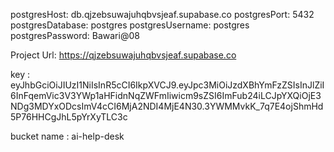 postgresHost: db.qjzebsuwajuhqbvsjeaf.supabase.co
postgresPort: 5432
postgresDatabase: postgres
postgresUsername: postgres
postgresPassword: Bawari@08


Project Url: https://qjzebsuwajuhqbvsjeaf.supabase.co

key : eyJhbGciOiJIUzI1NiIsInR5cCI6IkpXVCJ9.eyJpc3MiOiJzdXBhYmFzZSIsInJlZiI6InFqemVic3V3YWp1aHFidnNqZWFmIiwicm9sZSI6ImFub24iLCJpYXQiOjE3NDg3MDYxODcsImV4cCI6MjA2NDI4MjE4N30.3YWMMvkK_7q7E4ojShmHd5P76HHCgJhL5pYrXyTLC3c


bucket name : ai-help-desk